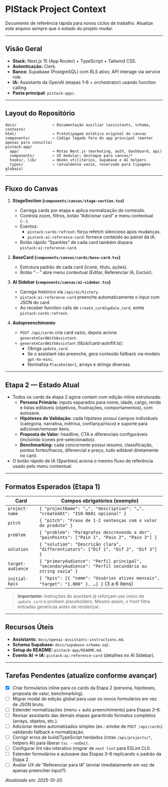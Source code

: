# PIStack Project Context

Documento de referência rápida para novos ciclos de trabalho. Atualize este arquivo sempre que o estado do projeto mudar.

---

## Visão Geral

- **Stack:** Next.js 15 (App Router) + TypeScript + Tailwind CSS.
- **Autenticação:** Clerk.
- **Banco:** Supabase (PostgreSQL) com RLS ativo; API interage via service role.
- **IA:** Assistants da OpenAI (etapas 1–6 + orchestrator) usando function calling.
- **Pasta principal:** `pistack-app/`.

---

## Layout do Repositório

```
docs/                → Documentação auxiliar (assistants, schema, contexto)
html/                → Prototipagem estática original do canvas
components/          → Código legado fora do app principal (manter apenas para consulta)
pistack-app/
  app/               → Rotas Next.js (marketing, auth, dashboard, api)
  components/        → UI modular; destaque para canvas/*
  hooks/, lib/       → Hooks utilitários, Supabase e AI helpers
  types/             → (atualmente vazio, reservado para tipagens globais)
```

---

## Fluxo do Canvas

1. **StageSection (`components/canvas/stage-section.tsx`)**
   - Carrega cards por etapa e aplica normalização de conteúdo.
   - Controla zoom, filtros, botão “Adicionar card” e menu contextual (⋯).
   - Eventos:
     - `pistack:cards:refresh`: força refetch silencioso após mudanças.
     - `pistack:ai:reference-card`: fornece conteúdo ao painel da IA.
   - Botão rápido “Sparkles” de cada card também dispara `pistack:ai:reference-card`.

2. **BaseCard (`components/canvas/cards/base-card.tsx`)**
   - Estrutura padrão de cada card (ícone, título, ações).
   - Botão “⋯” abre menu contextual (Editar, Referenciar IA, Excluir).

3. **AI Sidebar (`components/canvas/ai-sidebar.tsx`)**
   - Carrega histórico via `/api/ai/history`.
   - `pistack:ai:reference-card` preenche automaticamente o input com JSON do card.
   - Ao receber function calls de `create_card`/`update_card`, emite `pistack:cards:refresh`.

4. **Autopreenchimento**
   - `POST /api/cards` cria card vazio, depois aciona `generateCardWithAssistant`.
   - `generateCardWithAssistant` (lib/ai/card-autofill.ts):
     - Obriga `update_card`.
     - Se o assistant não preenche, gera conteúdo fallback via modelo `gpt-4o-mini`.
     - Normaliza `Placeholder1`, arrays e strings diversas.

---

## Etapa 2 — Estado Atual

- Todos os cards da etapa 2 agora contam com edição inline estruturada:
  - **Persona Primária:** inputs separados para nome, idade, cargo, renda e listas editáveis (objetivos, frustrações, comportamentos), com autosave.
  - **Hipóteses de Validação:** cada hipótese possui campos individuais (categoria, narrativa, métrica, confiança/risco) e suporte para adicionar/remover itens.
  - **Proposta de Valor:** headline, CTA e diferenciais configuráveis (incluindo ícones pré-selecionados).
  - **Benchmarking:** cada concorrente possui resumo, classificação, pontos fortes/fracos, diferencial e preço, tudo editável diretamente no card.
- O botão rápido de IA (Sparkles) aciona o mesmo fluxo de referência usado pelo menu contextual.

---

## Formatos Esperados (Etapa 1)

| Card              | Campos obrigatórios (exemplo)                                                                                           |
|-------------------|-------------------------------------------------------------------------------------------------------------------------|
| `project-name`    | `{ "projectName": "…", "description": "…", "createdAt": "ISO-8601 opcional" }`                                          |
| `pitch`           | `{ "pitch": "Frase de 1-2 sentenças com o valor do produto" }`                                                         |
| `problem`         | `{ "problem": "Parágrafos descrevendo a dor", "painPoints": ["Pain 1", "Pain 2", "Pain 3"] }`                          |
| `solution`        | `{ "solution": "Descrição clara", "differentiators": ["Dif 1", "Dif 2", "Dif 3"] }`                                    |
| `target-audience` | `{ "primaryAudience": "Perfil principal", "secondaryAudience": "Perfil secundário ou string vazia" }`                  |
| `initial-kpis`    | `{ "kpis": [{ "name": "Usuários ativos mensais", "target": "1.000" }, …] }` (3 a 6 itens)                              |

> **Importante:** instruções do assistant já reforçam uso único de `update_card` e proíbem placeholders. Mesmo assim, o front filtra entradas genéricas antes de renderizar.

---

## Recursos Úteis

- **Assistants:** `docs/openai-assistants-instructions.md`.
- **Schema Supabase:** `docs/supabase-schema.sql`.
- **Setup do README:** `pistack-app/README.md`.
- **Evento AI → IA:** `pistack:ai:reference-card` (detalhes no AI Sidebar).

---

## Tarefas Pendentes (atualize conforme avançar)

- [x] Criar formulários inline para os cards da Etapa 2 (persona, hipóteses, proposta de valor, benchmarking).
- [ ] Migrar modal de edição global para usar os novos formulários em vez de JSON bruto.
- [ ] Estender normalizações (menu + auto preenchimento) para Etapas 2–6.
- [ ] Revisar assistants das demais etapas garantindo formatos completos (arrays, objetos, etc.).
- [ ] Adicionar testes automatizados simples (ex.: smoke de `POST /api/cards`) validando fallback e normalização.
- [ ] Corrigir erros de build/TypeScript herdados (rotas `/api/projects/*`, helpers AI) para liberar `tsc --noEmit`.
- [ ] Configurar lint não interativo (migrar de `next lint` para ESLint CLI).
- [ ] Estender formulários e autosave das Etapas 3–6 replicando o padrão da Etapa 2.
- [ ] Avaliar UX de “Referenciar para IA” (enviar imediatamente em vez de apenas preencher input?).

*Atualizado em: 2025-10-20.*
